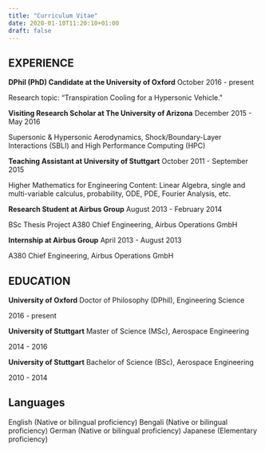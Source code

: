 ```yaml
---
title: "Curriculum Vitae"
date: 2020-01-10T11:20:10+01:00
draft: false
---
```


## EXPERIENCE

**DPhil (PhD) Candidate at the University of Oxford**
October 2016 - present

Research topic: “Transpiration Cooling for a Hypersonic Vehicle."

**Visiting Research Scholar at The University of Arizona**
December 2015 - May 2016

Supersonic & Hypersonic Aerodynamics, Shock/Boundary-Layer Interactions (SBLI) and High Performance Computing (HPC)

**Teaching Assistant at University of Stuttgart**
October 2011 - September 2015

Higher Mathematics for Engineering Content: Linear Algebra, single and multi-variable calculus, probability, ODE, PDE, Fourier Analysis, etc.

**Research Student at Airbus Group**
August 2013 - February 2014

BSc Thesis Project A380 Chief Engineering, Airbus Operations GmbH

**Internship at Airbus Group**
April 2013 - August 2013

A380 Chief Engineering, Airbus Operations GmbH

## EDUCATION

**University of Oxford**
Doctor of Philosophy (DPhil), Engineering Science

2016 - present

**University of Stuttgart**
Master of Science (MSc), Aerospace Engineering

2014 - 2016

**University of Stuttgart**
Bachelor of Science (BSc), Aerospace Engineering

2010 - 2014

## Languages

English (Native or bilingual proficiency)
Bengali (Native or bilingual proficiency)
German (Native or bilingual proficiency)
Japanese (Elementary proficiency)
